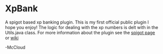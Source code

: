 # XpBank
A spigot based xp banking plugin. 
This is my first official public plugin I hope you enjoy!
The logic for dealing with the xp numbers is delt with in the Utils.java class.
For more information about the plugin see the [spigot page](https://www.spigotmc.org/resources/xpbank.101132/) or [wiki](https://github.com/ACM02/XpBank/wiki)

-McCloud
